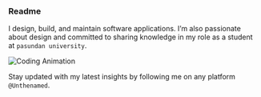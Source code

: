 ### Readme 

I design, build, and maintain software applications. I’m also passionate about design and committed to sharing knowledge in my role as a student at `pasundan university`.

<img alt="Coding Animation" src="https://raw.githubusercontent.com/gist/patevs/b007a0e98fb216438d4cbf559fac4166/raw/88f20c9d749d756be63f22b09f3c4ac570bc5101/programming.gif">

Stay updated with my latest insights by following me on any platform `@Unthenamed`.
